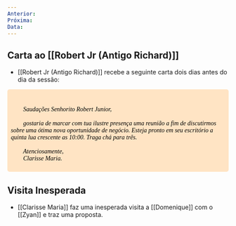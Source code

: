 ```yaml
---
Anterior: 
Próxima: 
Data:
---
```

## Carta ao [[Robert Jr (Antigo Richard)]]
- [[Robert Jr (Antigo Richard)]] recebe a seguinte carta dois dias antes do dia da sessão:
<div style="background-color: bisque; border-radius: 5px; padding: 2px; font-style: oblique; font-family: 'cursive'; color: black; padding: 8px">
    <p>
        Saudações Senhorito Robert Junior, 
        <br>
        <br>
        gostaria de marcar com tua ilustre presença uma reunião a fim de discutirmos sobre uma ótima nova oportunidade de negócio. Esteja pronto em seu escritório a quinta lua crescente as 10:00. Traga chá para três.
        <br>
        <br>
        Atenciosamente,
        <br>
        Clarisse Maria.
    </p>
</div>

## Visita Inesperada
- [[Clarisse Maria]] faz uma inesperada visita a [[Domenique]] com o [[Zyan]] e traz uma proposta.